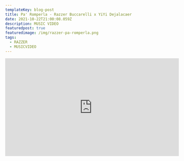 ```yaml
---
templateKey: blog-post
title: Pa' Romperla - Razzer Buccarelli x YiYi Dejalacaer
date: 2021-10-22T21:00:08.059Z
description: MUSIC VIDEO
featuredpost: true
featuredimage: /img/razzer-pa-romperla.png
tags:
  - RAZZER
  - MUSICVIDEO
---
```

<iframe width="560" height="315" src="https://www.youtube.com/embed/f7hfECmZjQ4" title="YouTube video player" frameborder="0" allow="accelerometer; autoplay; clipboard-write; encrypted-media; gyroscope; picture-in-picture" allowfullscreen></iframe>